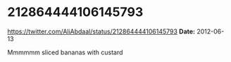# 212864444106145793
https://twitter.com/AliAbdaal/status/212864444106145793
**Date:** 2012-06-13

Mmmmmm sliced bananas with custard
